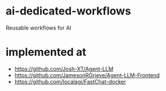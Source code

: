 # ai-dedicated-workflows
Reusable workflows for AI

# implemented at
- https://github.com/Josh-XT/Agent-LLM
- https://github.com/JamesonRGrieve/Agent-LLM-Frontend
- https://github.com/localagi/FastChat-docker

